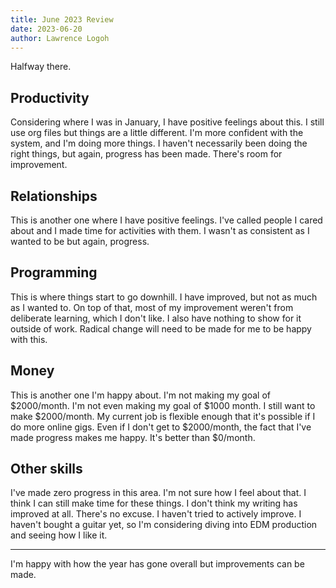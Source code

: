 ```yaml
---
title: June 2023 Review
date: 2023-06-20
author: Lawrence Logoh
---
```


Halfway there.

## Productivity
Considering where I was in January, I have positive feelings about this.
I still use org files but things are a little different.
I'm more confident with the system, and I'm doing more things.
I haven't necessarily been doing the right things, but again, progress has been made.
There's room for improvement.

## Relationships
This is another one where I have positive feelings.
I've called people I cared about and I made time for activities with them.
I wasn't as consistent as I wanted to be but again, progress.

## Programming
This is where things start to go downhill. 
I have improved, but not as much as I wanted to.
On top of that, most of my improvement weren't from deliberate learning, which I don't like.
I also have nothing to show for it outside of work.
Radical change will need to be made for me to be happy with this.

## Money
This is another one I'm happy about. I'm not making my goal of $2000/month. I'm not even making my goal of $1000 month.
I still want to make $2000/month. My current job is flexible enough that it's possible if I do more online gigs.
Even if I don't get to $2000/month, the fact that I've made progress makes me happy.
It's better than $0/month.

## Other skills
I've made zero progress in this area. I'm not sure how I feel about that. I think I can still make time for these things.
I don't think my writing has improved at all.
There's no excuse. I haven't tried to actively improve.
I haven't bought a guitar yet, so I'm considering diving into EDM production and seeing how I like it.

---

I'm happy with how the year has gone overall but improvements can be made.
